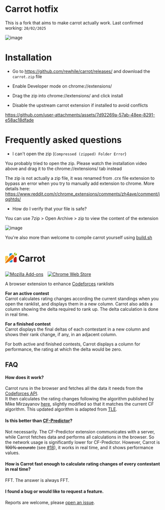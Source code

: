 # Carrot hotfix

This is a fork that aims to make carrot actually work. Last confirmed working: `20/02/2025`

![image](https://github.com/user-attachments/assets/217d07e7-07fe-4862-950a-7556a96a9801)

# Installation

- Go to https://github.com/rewhile/carrot/releases/ and download the `carrot.zip` file

- Enable Developer mode on chrome://extensions/

- Drag the zip into chrome://extensions/ and click install

- Disable the upstream carrot extension if installed to avoid conflicts

https://github.com/user-attachments/assets/7d92269a-57ab-48ee-8291-e58ac18dfade


# Frequently asked questions

- I can't open the zip (`Compressed (zipped) Folder Error`)

You probably tried to open the zip. Please watch the installation video above and drag it to the chrome://extensions/ tab instead

The zip is not actually a zip file, it was renamed from .crx file extension to bypass an error when you try to manually add extension to chrome. More details here: https://www.reddit.com/r/chrome_extensions/comments/zh4ave/comment/jqghtds/

- How do I verify that your file is safe?

You can use 7zip > Open Archive > zip to view the content of the extension

![image](https://github.com/user-attachments/assets/bd6e864c-fb8d-46b8-be8e-f14329f76fe3)

You're also more than welcome to compile carrot yourself using [build.sh](./build.sh)

<h1>
  <sub>
    <img src="https://raw.githubusercontent.com/meooow25/carrot/master/carrot/icons/icon.svg" alt="Carrot logo" height="38">
  </sub>
  Carrot
</h1>

<a href="https://addons.mozilla.org/en-US/firefox/addon/carrot/"><img src="https://i.imgur.com/WJ9Fhop.png" alt="Mozilla Add-ons" height="48"></a>&emsp;<a href="https://chrome.google.com/webstore/detail/carrot/gakohpplicjdhhfllilcjpfildodfnnn"><img src="https://i.imgur.com/iswHnpJ.png" alt="Chrome Web Store" height="48"></a>

A browser extension to enhance [Codeforces](https://codeforces.com) ranklists

**For an active contest**  
Carrot calculates rating changes according the current standings when you open the ranklist, and displays them in a new column. Carrot also adds a column showing the delta required to rank up. The delta calculation is done in real time.

**For a finished contest**  
Carrot displays the final deltas of each contestant in a new column and shows their rank change, if any, in an adjacent column.

For both active and finished contests, Carrot displays a column for performance, the rating at which the delta would be zero.

## FAQ

#### How does it work?
Carrot runs in the browser and fetches all the data it needs from the [Codeforces API](https://codeforces.com/apiHelp).  
It then calculates the rating changes following the algorithm published by Mike Mirzayanov [here](https://codeforces.com/blog/entry/20762), slightly modified so that it matches the current CF algorithm. This updated algorithm is adapted from [TLE](https://github.com/cheran-senthil/TLE/blob/master/tle/util/ranklist/rating_calculator.py).  

#### Is this better than [CF-Predictor](https://codeforces.com/blog/entry/50411)?
Not necessarily. The CF-Predictor extension communicates with a server, while Carrot fetches data and performs all calculations in the browser. So the network usage is significantly lower for CF-Predictor. However, Carrot is ~~100% accurate~~ (see [#18](https://github.com/meooow25/carrot/pull/18)), it works in real time, and it shows performance values.

#### How is Carrot fast enough to calculate rating changes of every contestant in real time?
FFT. The answer is always FFT.

#### I found a bug or would like to request a feature.
Reports are welcome, please [open an issue](https://github.com/meooow25/carrot/issues).
